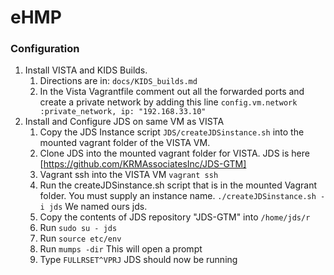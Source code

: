 # eHMP

### Configuration
1. Install VISTA and KIDS Builds. 
   1. Directions are in: `docs/KIDS_builds.md`
   2. In the Vista Vagrantfile comment out all the forwarded ports and create a private network by adding this line `config.vm.network :private_network, ip: "192.168.33.10"`
2. Install and Configure JDS on same VM as VISTA
   1. Copy the JDS Instance script `JDS/createJDSinstance.sh` into the mounted vagrant folder of the VISTA VM. 
   2. Clone JDS into the mounted vagrant folder for VISTA. JDS is here [https://github.com/KRMAssociatesInc/JDS-GTM]
   3. Vagrant ssh into the VISTA VM `vagrant ssh`
   4. Run the createJDSinstance.sh script that is in the mounted Vagrant folder. You must supply an instance name. `./createJDSinstance.sh -i jds` We named ours jds. 
   5. Copy the contents of JDS repository "JDS-GTM" into `/home/jds/r`    
   6. Run `sudo su - jds` 
   7. Run `source etc/env`
   8. Run `mumps -dir` This will open a prompt
   9. Type `FULLRSET^VPRJ` JDS should now be running



